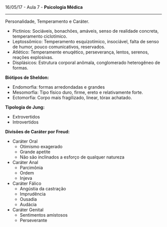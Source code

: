 16/05/17 - Aula 7 - **Psicologia Médica**

---

Personalidade, Temperamento e Caráter.

* Pictinios: Sociáveis, bonachões, amáveis, senso de realidade concreta, temperamento ciclotímico.
* Leptossômico: Temperamento esquizotímico, insociável, falta de senso de humor, pouco comunicativos, reservados.
* Atlético: Temperamente enuqético, perseverança, lentos, serenos, reações explosivas.
* Displásicos: Estrutura corporal anômala, conglomerado heterogêneo de formas.

**Biótipos de Sheldon:**

* Endomorfia: formas arredondadas e grandes
* Mesomorfia: Tipo físico duro, firme, ereto e relativamente forte.
* Ectomorfia: Corpo mais fragilizado, linear, tórax achatado.

**Tipologia de Jung:**

* Extrovertidos
* Introvertidos

**Divisões de Caráter por Freud:**

* Caráter Oral
  * Otimismo exagerado
  * Grande apetite
  * Não são inclinados a esforço de qualquer natureza
* Caráter Anal
  * Parcimônia
  * Ordem
  * Injeva
* Caráter Fálico
  * Angústia da castração
  * Imprudência
  * Ousadia
  * Audácia
* Caráter Genital
  * Sentimentos amistosos
  * Perseverante



